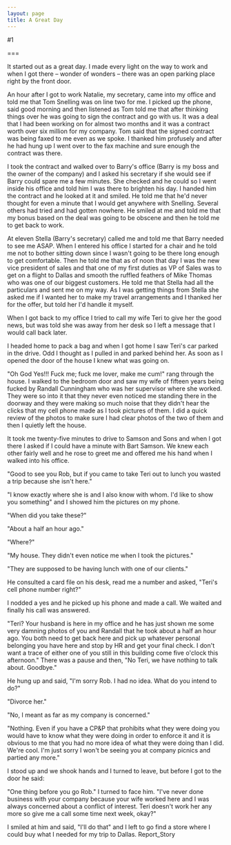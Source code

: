 ```yaml
---
layout: page
title: A Great Day
---
```

#1 

===

It started out as a great day. I made every light on the way to work and when I got there – wonder of wonders – there was an open parking place right by the front door. 

An hour after I got to work Natalie, my secretary, came into my office and told me that Tom Snelling was on line two for me. I picked up the phone, said good morning and then listened as Tom told me that after thinking things over he was going to sign the contract and go with us. It was a deal that I had been working on for almost two months and it was a contract worth over six million for my company. Tom said that the signed contract was being faxed to me even as we spoke. I thanked him profusely and after he had hung up I went over to the fax machine and sure enough the contract was there. 

I took the contract and walked over to Barry's office (Barry is my boss and the owner of the company) and I asked his secretary if she would see if Barry could spare me a few minutes. She checked and he could so I went inside his office and told him I was there to brighten his day. I handed him the contract and he looked at it and smiled. He told me that he'd never thought for even a minute that I would get anywhere with Snelling. Several others had tried and had gotten nowhere. He smiled at me and told me that my bonus based on the deal was going to be obscene and then he told me to get back to work. 

At eleven Stella (Barry's secretary) called me and told me that Barry needed to see me ASAP. When I entered his office I started for a chair and he told me not to bother sitting down since I wasn't going to be there long enough to get comfortable. Then he told me that as of noon that day I was the new vice president of sales and that one of my first duties as VP of Sales was to get on a flight to Dallas and smooth the ruffled feathers of Mike Thomas who was one of our biggest customers. He told me that Stella had all the particulars and sent me on my way. As I was getting things from Stella she asked me if I wanted her to make my travel arrangements and I thanked her for the offer, but told her I'd handle it myself. 

When I got back to my office I tried to call my wife Teri to give her the good news, but was told she was away from her desk so I left a message that I would call back later. 

I headed home to pack a bag and when I got home I saw Teri's car parked in the drive. Odd I thought as I pulled in and parked behind her. As soon as I opened the door of the house I knew what was going on. 

"Oh God Yes!!! Fuck me; fuck me lover, make me cum!" rang through the house. I walked to the bedroom door and saw my wife of fifteen years being fucked by Randall Cunningham who was her supervisor where she worked. They were so into it that they never even noticed me standing there in the doorway and they were making so much noise that they didn't hear the clicks that my cell phone made as I took pictures of them. I did a quick review of the photos to make sure I had clear photos of the two of them and then I quietly left the house. 

It took me twenty-five minutes to drive to Samson and Sons and when I got there I asked if I could have a minute with Bart Samson. We knew each other fairly well and he rose to greet me and offered me his hand when I walked into his office. 

"Good to see you Rob, but if you came to take Teri out to lunch you wasted a trip because she isn't here." 

"I know exactly where she is and I also know with whom. I'd like to show you something" and I showed him the pictures on my phone. 

"When did you take these?" 

"About a half an hour ago." 

"Where?" 

"My house. They didn't even notice me when I took the pictures." 

"They are supposed to be having lunch with one of our clients." 

He consulted a card file on his desk, read me a number and asked, "Teri's cell phone number right?" 

I nodded a yes and he picked up his phone and made a call. We waited and finally his call was answered. 

"Teri? Your husband is here in my office and he has just shown me some very damning photos of you and Randall that he took about a half an hour ago. You both need to get back here and pick up whatever personal belonging you have here and stop by HR and get your final check. I don't want a trace of either one of you still in this building come five o'clock this afternoon." There was a pause and then, "No Teri, we have nothing to talk about. Goodbye." 

He hung up and said, "I'm sorry Rob. I had no idea. What do you intend to do?" 

"Divorce her." 

"No, I meant as far as my company is concerned." 

"Nothing. Even if you have a CP&P that prohibits what they were doing you would have to know what they were doing in order to enforce it and it is obvious to me that you had no more idea of what they were doing than I did. We're cool. I'm just sorry I won't be seeing you at company picnics and partied any more." 

I stood up and we shook hands and I turned to leave, but before I got to the door he said: 

"One thing before you go Rob." I turned to face him. "I've never done business with your company because your wife worked here and I was always concerned about a conflict of interest. Teri doesn't work her any more so give me a call some time next week, okay?" 

I smiled at him and said, "I'll do that" and I left to go find a store where I could buy what I needed for my trip to Dallas. Report_Story 
